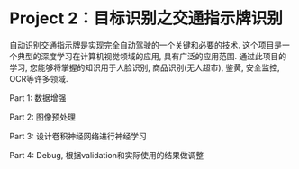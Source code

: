 # Project 2：目标识别之交通指示牌识别

自动识别交通指示牌是实现完全自动驾驶的一个关键和必要的技术. 这个项目是一个典型的深度学习在计算机视觉领域的应用, 具有广泛的应用范围. 通过此项目的学习, 您能够将掌握的知识用于人脸识别, 商品识别(无人超市), 鉴黄, 安全监控, OCR等许多领域.

Part 1: 数据增强

Part 2: 图像预处理

Part 3: 设计卷积神经网络进行神经学习

Part 4: Debug, 根据validation和实际使用的结果做调整